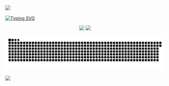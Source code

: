 
<img src="https://capsule-render.vercel.app/api?type=waving&height=200&color=gradient&section=header&reversal=false&theme=merko" />

[![Typing SVG](https://readme-typing-svg.demolab.com?font=Fira+Code&pause=1000&color=a277ff&width=435&lines=Ol%C3%A1,+Meu+nome+%C3%A9+Aline.+%F0%9F%98%8A)](https://git.io/typing-svg)

<div align="center">
  <img src="https://github-readme-streak-stats.herokuapp.com/?user=alinebeatrizw&theme=aura&hide_border=true" width="50%" />
  <img src="https://github-readme-stats.vercel.app/api/top-langs/?username=alinebeatrizw&theme=aura&hide_border=true&include_all_commits=true&count_private=true&layout=compact" width="36%" /> </br>
  
![snake gif](https://github.com/alinebeatrizw/alinebeatrizw/blob/output/github-snake-dark.svg)
</div>


<img src="https://capsule-render.vercel.app/api?type=waving&height=200&color=gradient&section=footer&reversal=false&theme=merko" />
